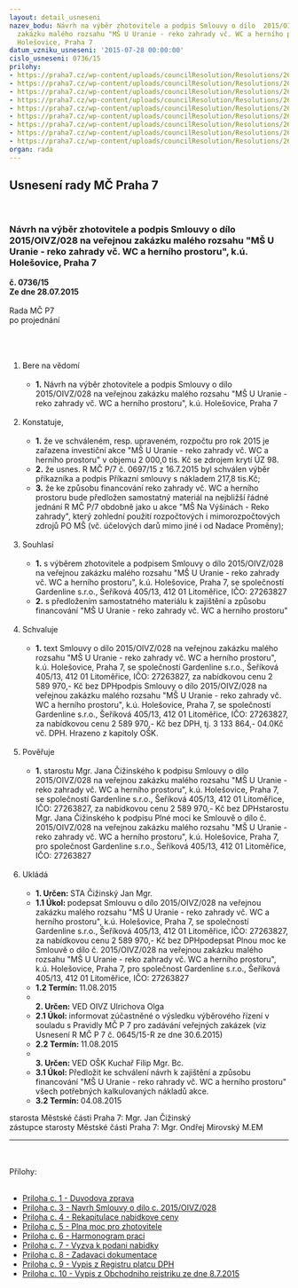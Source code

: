 ```yaml
---
layout: detail_usneseni
nazev_bodu: Návrh na výběr zhotovitele a podpis Smlouvy o dílo  2015/OIVZ/028 na veřejnou
  zakázku malého rozsahu "MŠ U Uranie - reko zahrady vč. WC a herního prostoru", k.ú.
  Holešovice, Praha 7
datum_vzniku_usneseni: '2015-07-28 00:00:00'
cislo_usneseni: 0736/15
prilohy:
- https://praha7.cz/wp-content/uploads/councilResolution/Resolutions/26113/736_15_pril1.doc
- https://praha7.cz/wp-content/uploads/councilResolution/Resolutions/26113/48-15-3._n%c3%a1vrh_smlouvy_o_d%c3%adlo_-_vzor.doc
- https://praha7.cz/wp-content/uploads/councilResolution/Resolutions/26113/48-15-4._rekapitulace_nab%c3%addkov%c3%a9_ceny.pdf
- https://praha7.cz/wp-content/uploads/councilResolution/Resolutions/26113/736_15_pril5.doc
- https://praha7.cz/wp-content/uploads/councilResolution/Resolutions/26113/48-15-6._harmonogram_prac%c3%ad.xlsx
- https://praha7.cz/wp-content/uploads/councilResolution/Resolutions/26113/48-15-7._v%c3%bdzva_k_pod%c3%a1n%c3%ad_nab%c3%addky.pdf
- https://praha7.cz/wp-content/uploads/councilResolution/Resolutions/26113/48-15-8._zad%c3%a1vac%c3%ad_dokumentace.pdf
- https://praha7.cz/wp-content/uploads/councilResolution/Resolutions/26113/736_15_pril9.pdf
- https://praha7.cz/wp-content/uploads/councilResolution/Resolutions/26113/48-15-10._obchodn%c3%ad_rejst%c5%99%c3%adk.pdf
organ: rada
---
```

<div id="ucUsn_pList" class="usn">
	<span><h2>Usnesení rady MČ Praha 7 </h2>
<br></span><div class="standBody">
<span><h3>Návrh na výběr zhotovitele a podpis Smlouvy o dílo  2015/OIVZ/028 na veřejnou zakázku malého rozsahu "MŠ U Uranie - reko zahrady vč. WC a herního prostoru", k.ú. Holešovice, Praha 7</h3></span><div class="center">
		<strong>č. 0736/15</strong><br>
	</div>
<div class="center">
		<strong>Ze dne 28.07.2015</strong><br><br>
	</div>Rada MČ P7<br>po projednání<br><br><br><ol>
<br><li>Bere na vědomí <br><ul>
<br><li>
<strong>1.</strong> Návrh na výběr zhotovitele a podpis Smlouvy o dílo 2015/OIVZ/028 na veřejnou zakázku malého rozsahu "MŠ U Uranie - reko zahrady vč. WC a herního prostoru", k.ú. Holešovice, Praha 7</li>
</ul>
<br>
</li>
<li>Konstatuje, <br><ul>
<br><li>
<strong>1.</strong> že ve schváleném, resp. upraveném, rozpočtu pro rok 2015 je zařazena investiční akce "MŠ U Uranie - reko zahrady vč. WC a herního prostoru" v objemu 2 000,0 tis. Kč se zdrojem krytí ÚZ 98. <br>
</li>
<li>
<strong>2.</strong> že usnes. R MČ P/7 č. 0697/15 z 16.7.2015 byl schválen výběr příkazníka a podpis Příkazní smlouvy s nákladem 217,8 tis.Kč; <br>
</li>
<li>
<strong>3.</strong> že ke způsobu financování reko zahrady vč. WC a herního prostoru bude předložen samostatný materiál na nejbližší řádné jednání R MČ P/7 obdobně jako u akce "MŠ Na Výšinách - Reko zahrady", který zohlední použití rozpočtových i mimorozpočtových zdrojů PO MŠ (vč. účelových darů mimo jiné i od Nadace Proměny);</li>
</ul>
<br>
</li>
<li>Souhlasí <br><ul>
<br><li>
<strong>1.</strong> s výběrem zhotovitele a podpisem Smlouvy o dílo 2015/OIVZ/028 na veřejnou zakázku malého rozsahu "MŠ U Uranie - reko zahrady vč. WC a herního prostoru", k.ú. Holešovice, Praha 7, se společností Gardenline s.r.o., Šeříková 405/13, 412 01 Litoměřice, IČO: 27263827 <br>
</li>
<li>
<strong>2.</strong> s předložením samostatného materiálu k zajištění a způsobu financování "MŠ U Uranie - reko zahrady vč. WC a herního prostoru"</li>
</ul>
<br>
</li>
<li>Schvaluje <br><ul>
<br><li>
<strong>1.</strong> text Smlouvy o dílo 2015/OIVZ/028 na veřejnou zakázku malého rozsahu "MŠ U Uranie - reko zahrady vč. WC a herního prostoru", k.ú. Holešovice, Praha 7, se společností Gardenline s.r.o., Šeříková 405/13, 412 01 Litoměřice, IČO: 27263827, za nabídkovou cenu 2 589 970,- Kč bez DPHpodpis Smlouvy o dílo 2015/OIVZ/028 na veřejnou zakázku malého rozsahu "MŠ U Uranie - reko zahrady vč. WC a herního prostoru", k.ú. Holešovice, Praha 7, se společností Gardenline s.r.o., Šeříková 405/13, 412 01 Litoměřice, IČO: 27263827, za nabídkovou cenu 2 589 970,- Kč bez DPH, tj. 3 133 864,- 04.0Kč vč. DPH. Hrazeno z kapitoly OŠK.</li>
</ul>
<br>
</li>
<li>Pověřuje <br><ul>
<br><li>
<strong>1.</strong> starostu Mgr. Jana Čižinského k podpisu Smlouvy o dílo 2015/OIVZ/028 na veřejnou zakázku malého rozsahu "MŠ U Uranie - reko zahrady vč. WC a herního prostoru", k.ú. Holešovice, Praha 7, se společností Gardenline s.r.o., Šeříková 405/13, 412 01 Litoměřice, IČO: 27263827, za nabídkovou cenu 2 589 970,- Kč bez DPHstarostu Mgr. Jana Čižinského k podpisu Plné moci ke Smlouvě o dílo č. 2015/OIVZ/028 na veřejnou zakázku malého rozsahu "MŠ U Uranie - reko zahrady vč. WC a herního prostoru", k.ú. Holešovice, Praha 7, pro společnost Gardenline s.r.o., Šeříková 405/13, 412 01 Litoměřice, IČO: 27263827 </li>
</ul>
<br>
</li>
<li>Ukládá <br><ul>
<br><li>
<strong>1. Určen: </strong>STA Čižinský Jan Mgr. <br>
</li>
<li>
<strong>1.1 Úkol: </strong>podepsat Smlouvu o dílo 2015/OIVZ/028 na veřejnou zakázku malého rozsahu "MŠ U Uranie - reko zahrady vč. WC a herního prostoru", k.ú. Holešovice, Praha 7, se společností Gardenline s.r.o., Šeříková 405/13, 412 01 Litoměřice, IČO: 27263827, za nabídkovou cenu 2 589 970,- Kč bez DPHpodepsat Plnou moc ke Smlouvě o dílo č. 2015/OIVZ/028 na veřejnou zakázku malého rozsahu "MŠ U Uranie - reko zahrady vč. WC a herního prostoru", k.ú. Holešovice, Praha 7, pro společnost Gardenline s.r.o., Šeříková 405/13, 412 01 Litoměřice, IČO: 27263827 <br>
</li>
<li>
<strong>1.2 Termín: </strong>11.08.2015 <br>
</li>
<li>
<strong><br>2. Určen: </strong>VED OIVZ Ulrichova Olga <br>
</li>
<li>
<strong>2.1 Úkol: </strong>informovat zúčastněné o výsledku výběrového řízení v souladu s Pravidly MČ P 7 pro zadávání veřejných zakázek (viz Usnesení R MČ P 7 č. 0645/15-R ze dne 30.6.2015) <br>
</li>
<li>
<strong>2.2 Termín: </strong>11.08.2015 <br>
</li>
<li>
<strong><br>3. Určen: </strong>VED OŠK Kuchař Filip Mgr. Bc. <br>
</li>
<li>
<strong>3.1 Úkol: </strong>Předložit ke schválení návrh k zajištění a způsobu financování "MŠ U Uranie - reko rahrady vč. WC a herního prostoru" všech potřebných kalkulovaných nákladů akce. <br>
</li>
<li>
<strong>3.2 Termín: </strong>04.08.2015</li>
</ul>
</li>
</ol>starosta Městské části Praha 7: Mgr. Jan Čižinský<br>zástupce starosty Městské části Praha 7: Mgr. Ondřej Mirovský M.EM <br><hr>
<br><br>Přílohy: <br><ul>
<br><li>
<a href="/zdroj.aspx?typ=4&amp;Id=65285&amp;sh=213769141" target="_blank" title="Odkaz na soubor - 30,5 kB - nové okno">Priloha c. 1 - Duvodova zprava</a> <br>
</li>
<li>
<a href="/zdroj.aspx?typ=4&amp;id=65242&amp;sh=-335256619" target="_blank" title="Odkaz na soubor - 282 kB - nové okno">Priloha c. 3 - Navrh Smlouvy o dilo c. 2015/OIVZ/028</a> <br>
</li>
<li>
<a href="/zdroj.aspx?typ=4&amp;id=65243&amp;sh=-335222795" target="_blank" title="Odkaz na soubor - 287,2 kB - nové okno">Priloha c. 4 - Rekapitulace nabidkove ceny</a> <br>
</li>
<li>
<a href="/zdroj.aspx?typ=4&amp;Id=65286&amp;sh=213671893" target="_blank" title="Odkaz na soubor - 28 kB - nové okno">Priloha c. 5 - Plna moc pro zhotovitele</a> <br>
</li>
<li>
<a href="/zdroj.aspx?typ=4&amp;id=65245&amp;sh=-335286731" target="_blank" title="Odkaz na soubor - 10,7 kB - nové okno">Priloha c. 6 - Harmonogram praci</a> <br>
</li>
<li>
<a href="/zdroj.aspx?typ=4&amp;id=65246&amp;sh=-335392171" target="_blank" title="Odkaz na soubor - 163,2 kB - nové okno">Priloha c. 7 - Vyzva k podani nabidky</a> <br>
</li>
<li>
<a href="/zdroj.aspx?typ=4&amp;id=65247&amp;sh=-335358347" target="_blank" title="Odkaz na soubor - 1,7 MB - nové okno">Priloha c. 8 - Zadavaci dokumentace</a> <br>
</li>
<li>
<a href="/zdroj.aspx?typ=4&amp;Id=65297&amp;sh=958716053" target="_blank" title="Odkaz na soubor - 105,7 kB - nové okno">Priloha c. 9 - Vypis z Registru platcu DPH</a> <br>
</li>
<li>
<a href="/zdroj.aspx?typ=4&amp;id=65249&amp;sh=-335445323" target="_blank" title="Odkaz na soubor - 187,8 kB - nové okno">Priloha c. 10 - Vypis z Obchodniho rejstriku ze dne 8.7.2015</a> </li>
</ul>
</div>
</div>